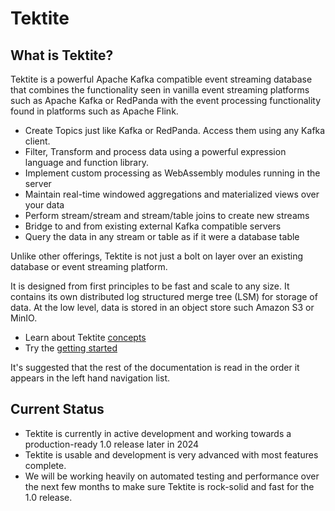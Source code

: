 # Tektite

## What is Tektite?

Tektite is a powerful Apache Kafka compatible event streaming database that combines the functionality seen in vanilla
event streaming platforms such as Apache Kafka or RedPanda with the event processing functionality found in platforms such as
Apache Flink.

* Create Topics just like Kafka or RedPanda. Access them using any Kafka client.
* Filter, Transform and process data using a powerful expression language and function library.
* Implement custom processing as WebAssembly modules running in the server
* Maintain real-time windowed aggregations and materialized views over your data
* Perform stream/stream and stream/table joins to create new streams
* Bridge to and from existing external Kafka compatible servers
* Query the data in any stream or table as if it were a database table

Unlike other offerings, Tektite is not just a bolt on layer over an existing database or event streaming platform.

It is designed from first principles to be fast and scale to any size. It contains its own distributed log structured merge
tree (LSM) for storage of data. At the low level, data is stored in an object store such Amazon S3 or MinIO.

* Learn about Tektite [concepts](conceptual_model.md)
* Try the [getting started](getting_started.md)

It's suggested that the rest of the documentation is read in the order it appears in the left hand navigation list.

## Current Status

* Tektite is currently in active development and working towards a production-ready 1.0 release later in 2024
* Tektite is usable and development is very advanced with most features complete.
* We will be working heavily on automated testing and performance over the next few months to make sure Tektite is rock-solid and fast for the 1.0 release.
